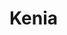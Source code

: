 # Kenia


</p> <img alt="" align="right" src="https://badges.pufler.dev/visits/LuisKen/ejmploacci?style=flat-square&label=Visits&color=9cf&logo=GitHub&logoColor=white&labelColor=373e4d"/> <img alt="" align="right" src="https://img.shields.io/github/repo-size/LuisKen/ejmploacci?style=flat-square&label=Size&color=fa74b2&labelColor=37)

